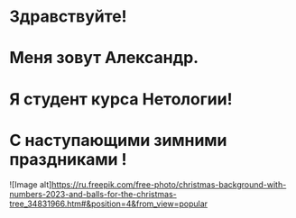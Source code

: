 # Здравствуйте! 

# Меня зовут Александр.

# Я студент курса Нетологии!

# С наступающими зимними праздниками !

![Image alt]https://ru.freepik.com/free-photo/christmas-background-with-numbers-2023-and-balls-for-the-christmas-tree_34831966.htm#&position=4&from_view=popular